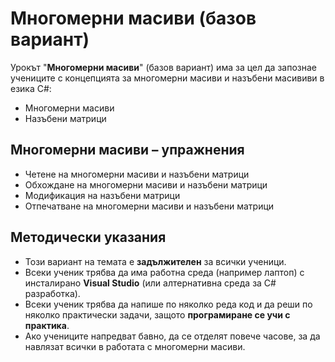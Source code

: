 # Многомерни масиви (базов вариант)

Урокът "**Многомерни масиви**" (базов вариант) има за цел да запознае учениците с концепцията за многомерни масиви и назъбени масививи в езика C#:
  - Многомерни масиви
  - Назъбени матрици

## Многомерни масиви – упражнения
  - Четене на многомерни масиви и назъбени матрици
  - Обхождане на многомерни масиви и назъбени матрици
  - Модификация на назъбени матрици
  - Отпечатване на многомерни масиви и назъбени матрици

## Методически указания
  - Този вариант на темата е **задължителен** за всички ученици.
  - Всеки ученик трябва да има работна среда (например лаптоп) с инсталирано **Visual Studio** (или алтернативна среда за C# разработка).
  - Всеки ученик трябва да напише по няколко реда код и да реши по няколко практически задачи, защото **програмиране сe учи с практика**.
  - Ако учениците напредват бавно, да се отделят повече часове, за да навлязат всички в работата с многомерни масиви.
